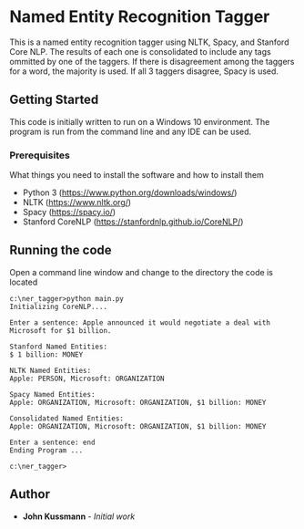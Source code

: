 # Named Entity Recognition Tagger
This is a named entity recognition tagger using NLTK, Spacy, and Stanford Core NLP. The results of each one is consolidated to include any tags ommitted by one of the taggers. If there is disagreement among the taggers for a word, the majority is used. If all 3 taggers disagree, Spacy is used.

## Getting Started

This code is initially written to run on a Windows 10 environment. The program is run from the command line and any IDE can be used.

### Prerequisites

What things you need to install the software and how to install them
* Python 3 (https://www.python.org/downloads/windows/)
* NLTK (https://www.nltk.org/)
* Spacy (https://spacy.io/)
* Stanford CoreNLP (https://stanfordnlp.github.io/CoreNLP/)

## Running the code

Open a command line window and change to the directory the code is located

```
c:\ner_tagger>python main.py
Initializing CoreNLP....

Enter a sentence: Apple announced it would negotiate a deal with Microsoft for $1 billion.

Stanford Named Entities:
$ 1 billion: MONEY

NLTK Named Entities:
Apple: PERSON, Microsoft: ORGANIZATION

Spacy Named Entities:
Apple: ORGANIZATION, Microsoft: ORGANIZATION, $1 billion: MONEY

Consolidated Named Entities:
Apple: ORGANIZATION, Microsoft: ORGANIZATION, $1 billion: MONEY

Enter a sentence: end
Ending Program ...

c:\ner_tagger>
```

## Author

* **John Kussmann** - *Initial work*